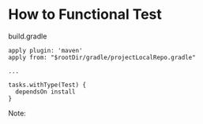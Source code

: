 # How to Functional Test

build.gradle

```
apply plugin: 'maven'
apply from: "$rootDir/gradle/projectLocalRepo.gradle"

...

tasks.withType(Test) {
  dependsOn install
}
```

Note:
